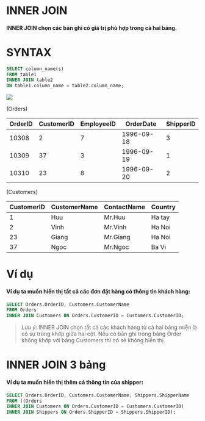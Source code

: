 # INNER JOIN 
#### INNER JOIN chọn các bản ghi có giá trị phù hợp trong cả hai bảng.

# SYNTAX 

```sql
SELECT column_name(s)
FROM table1
INNER JOIN table2
ON table1.column_name = table2.column_name;
```
![](https://www.w3schools.com/sql/img_innerjoin.gif)

(Orders)

| OrderID | CustomerID | EmployeeID| OrderDate | ShipperID |
|---------|---------|-----------|---------|-----------     |
| 10308   | 2       |7 | 1996-09-18 | 3 |
| 10309   | 37      | 3| 1996-09-19 | 1 |
| 10310   | 23      | 8| 1996-09-20 | 2 |

(Customers)

| CustomerID | CustomerName | ContactName | Country |
|---------   |---------     |-----------  |---------|
| 1          | Huu          | Mr.Huu      | Ha tay   |
| 2         | Vinh          | Mr.Vinh      | Ha Noi   |
| 23          | Giang          | Mr.Giang      | Ha Noi   |
| 37          | Ngoc          | Mr.Ngoc      | Ba Vi   |

# Ví dụ
#### Ví dụ ta muốn hiển thị tất cả các đơn đặt hàng có thông tin khách hàng:
```sql
SELECT Orders.OrderID, Customers.CustomerName
FROM Orders
INNER JOIN Customers ON Orders.CustomerID = Customers.CustomerID;
```

> *Lưu ý:* INNER JOIN chọn tất cả các khách hàng từ cả hai bảng miễn là có sự trùng khớp giữa hai cột. Nếu có bản ghi trong bảng Order không khớp với bảng Customers thì nó sẽ không hiển thị.

# INNER JOIN 3 bảng

#### Ví dụ ta muốn hiển thị thêm cả thông tin của shipper:
```sql
SELECT Orders.OrderID, Customers.CustomerName, Shippers.ShipperName
FROM ((Orders
INNER JOIN Customers ON Orders.CustomerID = Customers.CustomerID)
INNER JOIN Shippers ON Orders.ShipperID = Shippers.ShipperID);
```
 
